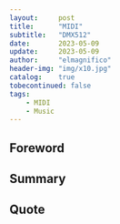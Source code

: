 ```yaml
---
layout:     post
title:      "MIDI"
subtitle:   "DMX512"
date:       2023-05-09
update:     2023-05-09
author:     "elmagnifico"
header-img: "img/x10.jpg"
catalog:    true
tobecontinued: false
tags:
    - MIDI
    - Music
---
```


## Foreword





## Summary





## Quote

> 




